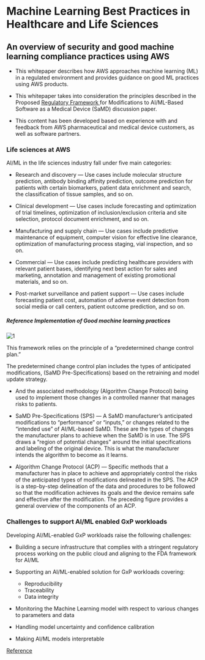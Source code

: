 
# Machine Learning Best Practices in Healthcare and Life Sciences

## An overview of security and good machine learning compliance practices using AWS

- This whitepaper describes how AWS approaches machine learning (ML) in a regulated environment and provides guidance on good ML practices using AWS products.

- This whitepaper takes into consideration the principles described in the Proposed <a href="https://www.fda.gov/files/medical%20devices/published/US-FDA-Artificial-Intelligence-and-Machine-Learning-Discussion-Paper.pdf"> Regulatory Framework </a> for Modifications to AI/ML-Based Software as a Medical Device (SaMD) discussion paper.

- This content has been developed based on experience with and feedback from AWS pharmaceutical and medical device customers, as well as software partners. 


### Life sciences at AWS

AI/ML in the life sciences industry fall under five main categories:


- Research and discovery — Use cases include molecular structure prediction, antibody binding affinity prediction, outcome prediction for patients with certain
biomarkers, patient data enrichment and search, the classification of tissue samples, and so on.


- Clinical development — Use cases include forecasting and optimization of trial timelines, optimization of inclusion/exclusion criteria and site selection, protocol document enrichment, and so on.


- Manufacturing and supply chain — Use cases include predictive maintenance of equipment, computer vision for effective line clearance, optimization of manufacturing process staging, vial inspection, and so on.


- Commercial — Use cases include predicting healthcare providers with relevant patient bases, identifying next best action for sales and marketing, annotation and management of existing promotional materials, and so on. 

- Post-market surveillance and patient support — Use cases include forecasting patient cost, automation of adverse event detection from social media or call centers, patient outcome prediction, and so on.




##### Reference Implementation of Good machine learning practices


![1](https://user-images.githubusercontent.com/23625821/143559110-27689442-ddf2-48e0-9925-85dacc30f14c.png)

This framework relies on the principle of a “predetermined change control plan.” 

The predetermined change control plan includes the types of anticipated modifications, (SaMD Pre-Specifications) based on the retraining and model update strategy. 

- And the associated methodology (Algorithm Change Protocol) being used to implement those changes in a controlled manner that manages risks to patients. 



- SaMD Pre-Specifications (SPS) — A SaMD manufacturer’s anticipated modifications to “performance” or “inputs,” or changes related to the “intended use” of AI/ML-based SaMD. These are the types of changes the manufacturer plans to achieve when the SaMD is in use. The SPS draws a “region of potential changes” around the initial specifications and labeling of the original device. This is what the manufacturer intends the algorithm to become as it learns.


- Algorithm Change Protocol (ACP) — Specific methods that a manufacturer has in place to achieve and appropriately control the risks of the anticipated types of modifications delineated in the SPS. The ACP is a step-by-step delineation of the data and procedures to be followed so that the modification achieves its goals and the device remains safe and effective after the modification. The preceding figure provides a general overview of the components of an ACP. 


### Challenges to support AI/ML enabled GxP workloads

Developing AI/ML-enabled GxP workloads raise the following challenges:


- Building a secure infrastructure that complies with a stringent regulatory process working on the public cloud and aligning to the FDA framework for AI/ML

- Supporting an AI/ML-enabled solution for GxP workloads covering:

    - Reproducibility
    - Traceability
    - Data integrity

- Monitoring the Machine Learning model with respect to various changes to parameters and data

- Handling model uncertainty and confidence calibration

- Making AI/ML models interpretable










<a href="https://d1.awsstatic.com/whitepapers/ML-best-practices-health-science.pdf?did=wp_card&trk=wp_card">  Reference </a>




